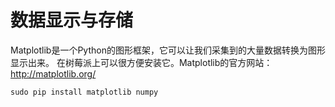 # 数据显示与存储
Matplotlib是一个Python的图形框架，它可以让我们采集到的大量数据转换为图形显示出来。
在树莓派上可以很方便安装它。Matplotlib的官方网站：http://matplotlib.org/
```
sudo pip install matplotlib numpy
```

